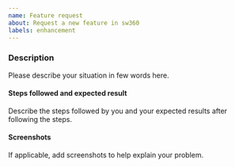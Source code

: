 ```yaml
---
name: Feature request
about: Request a new feature in sw360
labels: enhancement
---
```


<!-- Before filling this issue, please read the Wiki (https://github.com/sw360/wiki)
and search if the bug do not already exists in the issues (https://github.com/eclipse/sw360/issues). -->

### Description

Please describe your situation in few words here.

#### Steps followed and expected result

Describe the steps followed by you and your expected results after following the steps.

#### Screenshots

If applicable, add screenshots to help explain your problem.

